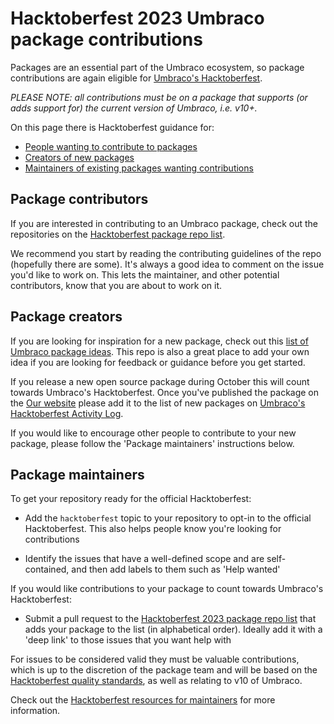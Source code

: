 # Hacktoberfest 2023 Umbraco package contributions

Packages are an essential part of the Umbraco ecosystem, so package contributions are again eligible for [Umbraco's Hacktoberfest](https://umbraco.com/blog/umbraco-hacktoberfest-2023/).

*PLEASE NOTE: all contributions must be on a package that supports (or adds support for) the current version of Umbraco, i.e. v10+.*

On this page there is Hacktoberfest guidance for:

- [People wanting to contribute to packages](#package-contributors)
- [Creators of new packages](#package-creators)
- [Maintainers of existing packages wanting contributions](#package-maintainers)

## Package contributors

If you are interested in contributing to an Umbraco package, check out the repositories on the [Hacktoberfest package repo list](hacktoberfest-package-repos.md). 

We recommend you start by reading the contributing guidelines of the repo (hopefully there are some). It's always a good idea to comment on the issue you'd like to work on. This lets the maintainer, and other potential contributors, know that you are about to work on it.

## Package creators

If you are looking for inspiration for a new package, check out this [list of Umbraco package ideas](https://github.com/leekelleher/umbraco-package-ideas/).  This repo is also a great place to add your own idea if you are looking for feedback or guidance before you get started.

If you release a new open source package during October this will count towards Umbraco's Hacktoberfest. Once you've published the package on the [Our website](https://our.umbraco.com/documentation/Extending/Packages/Uploading-to-Our/) please add it to the list of new packages on [Umbraco's Hacktoberfest Activity Log](https://github.com/umbraco/HacktoberfestActivityLog#new-umbraco-packages).

If you would like to encourage other people to contribute to your new package, please follow the 'Package maintainers' instructions below.

## Package maintainers

To get your repository ready for the official Hacktoberfest:

- Add the `hacktoberfest` topic to your repository to opt-in to the official Hacktoberfest. This also helps people know you're looking for contributions

- Identify the issues that have a well-defined scope and are self-contained, and then add labels to them such as 'Help wanted'

If you would like contributions to your package to count towards Umbraco's Hacktoberfest:

- Submit a pull request to the [Hacktoberfest 2023 package repo list](hacktoberfest-package-repos.md) that adds your package to the list (in alphabetical order). Ideally add it with a 'deep link' to those issues that you want help with

For issues to be considered valid they must be valuable contributions, which is up to the discretion of the package team and will be based on the [Hacktoberfest quality standards](https://hacktoberfest.com/participation/#spam), as well as relating to v10 of Umbraco.

Check out the [Hacktoberfest resources for maintainers](https://hacktoberfest.com/participation/#maintainers) for more information.
